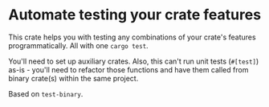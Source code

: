 # Automate testing your crate features

This crate helps you with testing any combinations of your crate's features programmatically. All
with one `cargo test`.

You'll need to set up auxiliary crates. Also, this can't run unit tests (`#[test]`) as-is - you'll
need to refactor those functions and have them called from binary crate(s) within the same project.

Based on `test-binary`.
